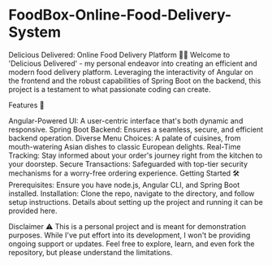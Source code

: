 # FoodBox-Online-Food-Delivery-System

Delicious Delivered: Online Food Delivery Platform 🍕🚀
Welcome to 'Delicious Delivered' - my personal endeavor into creating an efficient and modern food delivery platform. Leveraging the interactivity of Angular on the frontend and the robust capabilities of Spring Boot on the backend, this project is a testament to what passionate coding can create.

Features 🌟

Angular-Powered UI: A user-centric interface that's both dynamic and responsive.
Spring Boot Backend: Ensures a seamless, secure, and efficient backend operation.
Diverse Menu Choices: A palate of cuisines, from mouth-watering Asian dishes to classic European delights.
Real-Time Tracking: Stay informed about your order's journey right from the kitchen to your doorstep.
Secure Transactions: Safeguarded with top-tier security mechanisms for a worry-free ordering experience.
Getting Started 🛠️
Prerequisites: Ensure you have node.js, Angular CLI, and Spring Boot installed.
Installation: Clone the repo, navigate to the directory, and follow setup instructions.
Details about setting up the project and running it can be provided here.

Disclaimer ⚠️
This is a personal project and is meant for demonstration purposes. While I've put effort into its development, I won't be providing ongoing support or updates. Feel free to explore, learn, and even fork the repository, but please understand the limitations.

